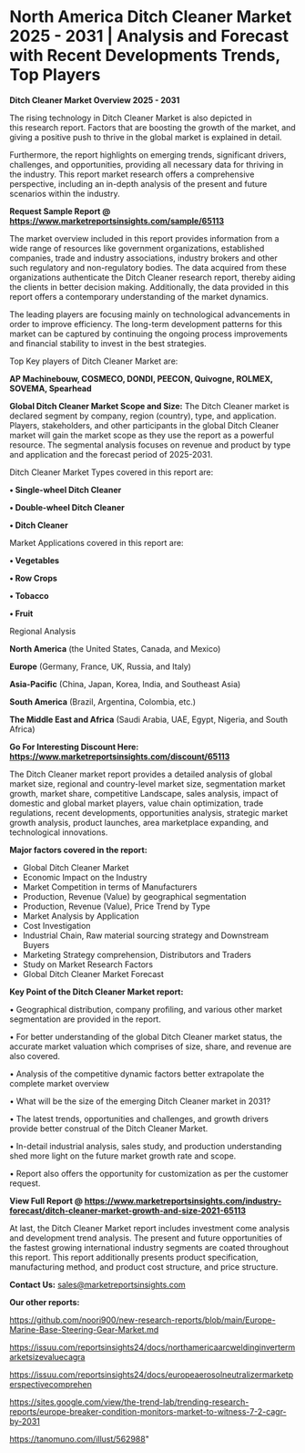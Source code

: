 # North America Ditch Cleaner Market 2025 - 2031 | Analysis and Forecast with Recent Developments Trends, Top Players

<Strong> Ditch Cleaner Market Overview 2025 - 2031</strong>

The rising technology in Ditch Cleaner Market is also depicted in this research report. Factors that are boosting the growth of the market, and giving a positive push to thrive in the global market is explained in detail.

Furthermore, the report highlights on emerging trends, significant drivers, challenges, and opportunities, providing all necessary data for thriving in the industry. This report market research offers a comprehensive perspective, including an in-depth analysis of the present and future scenarios within the industry.

<strong>Request Sample Report @ <a href=https://www.marketreportsinsights.com/sample/65113>https://www.marketreportsinsights.com/sample/65113</a></strong>

The market overview included in this report provides information from a wide range of resources like government organizations, established companies, trade and industry associations, industry brokers and other such regulatory and non-regulatory bodies. The data acquired from these organizations authenticate the Ditch Cleaner research report, thereby aiding the clients in better decision making. Additionally, the data provided in this report offers a contemporary understanding of the market dynamics.

The leading players are focusing mainly on technological advancements in order to improve efficiency. The long-term development patterns for this market can be captured by continuing the ongoing process improvements and financial stability to invest in the best strategies.

Top Key players of Ditch Cleaner Market are:

<strong>AP Machinebouw, COSMECO, DONDI, PEECON, Quivogne, ROLMEX, SOVEMA, Spearhead</strong>

<strong><b>Global Ditch Cleaner Market Scope and Size:</b></strong>
The Ditch Cleaner market is declared segment by company, region (country), type, and application. Players, stakeholders, and other participants in the global Ditch Cleaner market will gain the market scope as they use the report as a powerful resource. The segmental analysis focuses on revenue and product by type and application and the forecast period of 2025-2031.

Ditch Cleaner Market Types covered in this report are:

<strong>• Single-wheel Ditch Cleaner

• Double-wheel Ditch Cleaner

• Ditch Cleaner</strong>

Market Applications covered in this report are:

<strong>• Vegetables

• Row Crops

• Tobacco

• Fruit</strong> 

Regional Analysis

<strong>North America</strong> (the United States, Canada, and Mexico)

<strong>Europe</strong> (Germany, France, UK, Russia, and Italy)

<strong>Asia-Pacific</strong> (China, Japan, Korea, India, and Southeast Asia)

<strong>South America</strong> (Brazil, Argentina, Colombia, etc.)

<strong>The Middle East and Africa</strong> (Saudi Arabia, UAE, Egypt, Nigeria, and South Africa)

<strong>Go For Interesting Discount Here: <a href=https://www.marketreportsinsights.com/discount/65113>https://www.marketreportsinsights.com/discount/65113</a></strong>

The Ditch Cleaner market report provides a detailed analysis of global market size, regional and country-level market size, segmentation market growth, market share, competitive Landscape, sales analysis, impact of domestic and global market players, value chain optimization, trade regulations, recent developments, opportunities analysis, strategic market growth analysis, product launches, area marketplace expanding, and technological innovations.

<strong><b>Major factors covered in the report:</b></strong>
<ul>
  <li>Global Ditch Cleaner Market </li>
  <li>Economic Impact on the Industry</li>
  <li>Market Competition in terms of Manufacturers</li>
  <li>Production, Revenue (Value) by geographical segmentation</li>
  <li>Production, Revenue (Value), Price Trend by Type</li>
  <li>Market Analysis by Application</li>
  <li>Cost Investigation</li>
  <li>Industrial Chain, Raw material sourcing strategy and Downstream Buyers</li>
  <li>Marketing Strategy comprehension, Distributors and Traders</li>
  <li>Study on Market Research Factors</li>
  <li>Global Ditch Cleaner Market Forecast</li>
</ul>

<strong><b>Key Point of the Ditch Cleaner Market report:</b></strong>

• Geographical distribution, company profiling, and various other market segmentation are provided in the report.

• For better understanding of the global Ditch Cleaner market status, the accurate market valuation which comprises of size, share, and revenue are also covered.

• Analysis of the competitive dynamic factors better extrapolate the complete market overview

• What will be the size of the emerging Ditch Cleaner market in 2031?

• The latest trends, opportunities and challenges, and growth drivers provide better construal of the Ditch Cleaner Market.

• In-detail industrial analysis, sales study, and production understanding shed more light on the future market growth rate and scope.

• Report also offers the opportunity for customization as per the customer request.

<strong><b>View Full Report @ <a href=https://www.marketreportsinsights.com/industry-forecast/ditch-cleaner-market-growth-and-size-2021-65113>https://www.marketreportsinsights.com/industry-forecast/ditch-cleaner-market-growth-and-size-2021-65113</a></b></strong>


At last, the Ditch Cleaner Market report includes investment come analysis and development trend analysis. The present and future opportunities of the fastest growing international industry segments are coated throughout this report. This report additionally presents product specification, manufacturing method, and product cost structure, and price structure.

<strong>Contact Us:</strong>
sales@marketreportsinsights.com

<strong>Our other reports:</strong>

<a href=https://github.com/noori900/new-research-reports/blob/main/Europe-Marine-Base-Steering-Gear-Market.md>https://github.com/noori900/new-research-reports/blob/main/Europe-Marine-Base-Steering-Gear-Market.md</a>

<a href=https://issuu.com/reportsinsights24/docs/northamericaarcweldinginvertermarketsizevaluecagra>https://issuu.com/reportsinsights24/docs/northamericaarcweldinginvertermarketsizevaluecagra</a>

<a href=https://issuu.com/reportsinsights24/docs/europeaerosolneutralizermarketperspectivecomprehen>https://issuu.com/reportsinsights24/docs/europeaerosolneutralizermarketperspectivecomprehen</a>

<a href=https://sites.google.com/view/the-trend-lab/trending-research-reports/europe-breaker-condition-monitors-market-to-witness-7-2-cagr-by-2031>https://sites.google.com/view/the-trend-lab/trending-research-reports/europe-breaker-condition-monitors-market-to-witness-7-2-cagr-by-2031</a>

<a href=https://tanomuno.com/illust/562988>https://tanomuno.com/illust/562988</a>"
